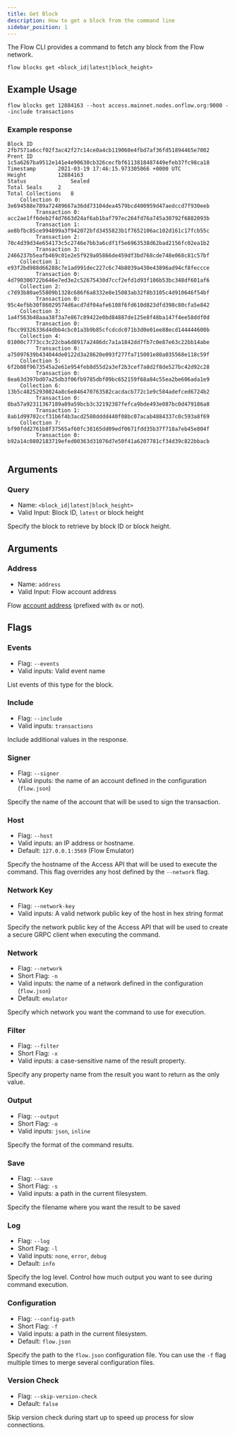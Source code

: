 ```yaml
---
title: Get Block
description: How to get a block from the command line
sidebar_position: 1
---
```


The Flow CLI provides a command to fetch any block from the Flow network.

```shell
flow blocks get <block_id|latest|block_height>
```

## Example Usage

```shell
flow blocks get 12884163 --host access.mainnet.nodes.onflow.org:9000 --include transactions
```

### Example response

```shell
Block ID		2fb7571a6ccf02f3ac42f27c14ce0a4cb119060e4fbd7af36fd51894465e7002
Prent ID		1c5a6267ba9512e141e4e90630cb326cecfbf6113818487449efeb37fc98ca18
Timestamp		2021-03-19 17:46:15.973305066 +0000 UTC
Height			12884163
Status		        Sealed
Total Seals		2
Total Collections	8
    Collection 0:	3e694588e789a72489667a36dd73104dea4579bcd400959d47aedccd7f930eeb
         Transaction 0: acc2ae1ff6deb2f4d7663d24af6ab1baf797ec264fd76a745a30792f6882093b
         Transaction 1: ae8bfbc85ce994899a3f942072bfd3455823b1f7652106ac102d161c17fcb55c
         Transaction 2: 70c4d39d34e654173c5c2746e7bb3a6cdf1f5e6963538d62bad2156fc02ea1b2
         Transaction 3: 2466237b5eafb469c01e2e5f929a05866de459df3bd768cde748e068c81c57bf
    Collection 1:	e93f2bd988d66288c7e1ad991dec227c6c74b8039a430e43896ad94cf8feccce
         Transaction 0: 4d790300722b646e7ed3e2c52675430d7ccf2efd1d93f106b53bc348df601af6
    Collection 2:	c7d93b80ae55809b1328c686f6a8332e8e15083ab32f8b3105c4d910646f54bf
         Transaction 0: 95c4efbb30f86029574d6acd7df04afe6108f6fd610d823dfd398c80cfa5e842
    Collection 3:	1a4f563b48aaa38f3a7e867c89422e0bd84887de125e8f48ba147f4ee58ddf0d
         Transaction 0: fbcc99326336d4dbb4cbc01a3b9b85cfcdcdc071b3d0e01ee88ecd144444600b
    Collection 4:	01000c7773cc3c22cba6d8917a2486dc7a1a1842dd7fb7c0e87e63c22bb14abe
         Transaction 0: a75097639b434044de0122d3a28620e093f277fa715001e80a035568e118c59f
    Collection 5:	6f2b08f9673545a2e61e954feb8d55d2a3ef2b3cef7a8d2f8de527bc42d92c28
         Transaction 0: 8ea63d397bd07a25db3f06fb9785dbf09bc652159f68a84c55ea2be606ada1e9
    Collection 6:	13b5c48252930824a8c6e846470763582cacdacb772c1e9c584adefced6724b2
         Transaction 0: 8ba57a92311367189a89a59bcb3c32192387fefca9bde493e087bc0d479186a8
         Transaction 1: 8ab1d99702ccf31b6f4b3acd2580dddd440f08bc07acab4884337c0c593a8f69
    Collection 7:	bf90fdd2761b8f37565af60fc38165dd09edf0671fdd35b37f718a7eb45e804f
         Transaction 0: b92a14c0802183719efed00363d31076d7e50f41a6207781cf34d39c822bbacb


```

## Arguments

### Query
- Name: `<block_id|latest|block_height>`
- Valid Input: Block ID, `latest` or block height

Specify the block to retrieve by block ID or block height.

## Arguments

### Address
- Name: `address`
- Valid Input: Flow account address

Flow [account address](../../../../concepts/start-here/accounts-and-keys.md) (prefixed with `0x` or not).


## Flags

### Events

- Flag: `--events`
- Valid inputs: Valid event name

List events of this type for the block.

### Include

- Flag: `--include`
- Valid inputs: `transactions`

Include additional values in the response.

### Signer

- Flag: `--signer`
- Valid inputs: the name of an account defined in the configuration (`flow.json`)

Specify the name of the account that will be used to sign the transaction.

### Host

- Flag: `--host`
- Valid inputs: an IP address or hostname.
- Default: `127.0.0.1:3569` (Flow Emulator)

Specify the hostname of the Access API that will be
used to execute the command. This flag overrides
any host defined by the `--network` flag.

### Network Key

- Flag: `--network-key`
- Valid inputs: A valid network public key of the host in hex string format

Specify the network public key of the Access API that will be
used to create a secure GRPC client when executing the command.

### Network

- Flag: `--network`
- Short Flag: `-n`
- Valid inputs: the name of a network defined in the configuration (`flow.json`)
- Default: `emulator`

Specify which network you want the command to use for execution.

### Filter

- Flag: `--filter`
- Short Flag: `-x`
- Valid inputs: a case-sensitive name of the result property.

Specify any property name from the result you want to return as the only value.

### Output

- Flag: `--output`
- Short Flag: `-o`
- Valid inputs: `json`, `inline`

Specify the format of the command results.

### Save

- Flag: `--save`
- Short Flag: `-s`
- Valid inputs: a path in the current filesystem.

Specify the filename where you want the result to be saved

### Log

- Flag: `--log`
- Short Flag: `-l`
- Valid inputs: `none`, `error`, `debug`
- Default: `info`

Specify the log level. Control how much output you want to see during command execution.

### Configuration

- Flag: `--config-path`
- Short Flag: `-f`
- Valid inputs: a path in the current filesystem.
- Default: `flow.json`

Specify the path to the `flow.json` configuration file.
You can use the `-f` flag multiple times to merge
several configuration files.

### Version Check

- Flag: `--skip-version-check`
- Default: `false`

Skip version check during start up to speed up process for slow connections.